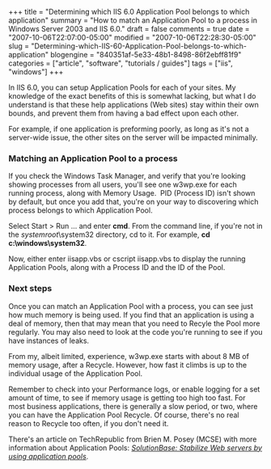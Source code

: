 +++
title = "Determining which IIS 6.0 Application Pool belongs to which application"
summary = "How to match an Application Pool to a process in Windows Server 2003 and IIS 6.0."
draft = false
comments = true
date = "2007-10-06T22:07:00-05:00"
modified = "2007-10-06T22:28:30-05:00"
slug = "Determining-which-IIS-60-Application-Pool-belongs-to-which-application"
blogengine = "840351af-5e33-48b1-8498-86f2ebff81f9"
categories = ["article", "software", "tutorials / guides"]
tags = ["iis", "windows"]
+++

<p>
In IIS 6.0, you can setup Application Pools for each of your sites. My knowledge of the exact benefits of this is somewhat lacking, but what I do understand is that these help applications (Web sites) stay within their own bounds, and prevent them from having a bad effect upon each other. 
</p>
<p>
For example, if one application is preforming poorly, as long as it&#39;s not a server-wide issue, the other sites on the server will be impacted minimally. 
</p>
<h3>Matching an Application Pool to a process</h3>
<p>
If you check the Windows Task Manager, and verify that you&#39;re looking showing processes from all users, you&#39;ll see&nbsp;one w3wp.exe for each running process, along with Memory Usage.&nbsp; PID (Process ID) isn&#39;t shown by default, but once you add that, you&#39;re on your way to discovering which process belongs to which Application Pool. 
</p>
<p>
Select Start &gt; Run ... and enter <strong>cmd</strong>. From the command line, if you&#39;re not in the <em>systemroot</em>\system32 directory, cd to it. For example, <strong>cd c:\windows\system32</strong>. 
</p>
<p>
Now, either enter iisapp.vbs or cscript iisapp.vbs to display the running Application Pools, along with a Process ID and the ID of the Pool. 
</p>
<h3>Next steps</h3>
<p>
Once you can match an Application Pool with a process, you can see just how much memory is being used. If you find that an application is using a deal of memory, then that may mean that you need to Recyle the Pool more regularly. You may also need to look at the code you&#39;re running to see if you have instances of leaks.
</p>
<p>
From my, albeit limited, experience, w3wp.exe starts with about 8 MB of memory usage, after a Recycle. However, how fast it climbs is up to the individual usage of the Application Pool.
</p>
<p>
Remember to check into your Performance logs, or enable logging for a set amount of time, to see if memory usage is getting too high too fast. For most business applications, there is generally a slow period, or two, where you can have the Application Pool Recycle. Of course, there&#39;s no real reason to Recycle too often, if you don&#39;t need it. 
</p>
<p>
There&#39;s an article on TechRepublic from Brien M. Posey (MCSE) with more information about Application Pools: <em><a rel="nofollow" href="http://articles.techrepublic.com.com/5100-6345_11-5170149.html" target="_blank">SolutionBase: Stabilize Web servers by using application pools</a></em>. 
</p>

